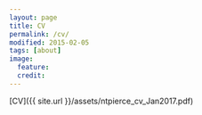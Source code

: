 ```yaml
---
layout: page
title: CV
permalink: /cv/
modified: 2015-02-05
tags: [about]
image:
  feature: 
  credit:  
---
```


[CV]({{ site.url }}/assets/ntpierce_cv_Jan2017.pdf)




